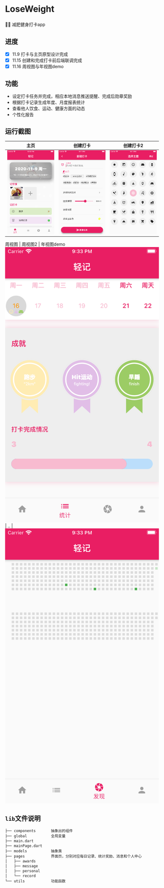 # LoseWeight
###
🏃‍♀️ 减肥健身打卡app

## 进度
 - [x] 11.9 打卡与主页原型设计完成
 - [x] 11.15 创建和完成打卡前后端联调完成
 - [x] 11.16 周视图与年视图demo

## 功能
* 设定打卡任务并完成，相应本地消息推送提醒、完成后勋章奖励
* 根据打卡记录生成年度、月度报表统计
* 查看他人饮食、运动、健康方面的动态
* 个性化报告

## 运行截图

主页 | 创建打卡 | 创建打卡2
 -|-|-
 ![sh1](https://github.com/WxxShirley/LoseWeight/blob/master/README.assets/WechatIMG177.png)|![sh2](https://github.com/WxxShirley/LoseWeight/blob/master/README.assets/WechatIMG178.png)|![sh3](https://github.com/WxxShirley/LoseWeight/blob/master/README.assets/WechatIMG179.png)

周视图 | 周视图2 | 年视图demo
![sh4](https://github.com/WxxShirley/LoseWeight/blob/master/README.assets/WechatIMG189.png) | .. |![sh6](https://github.com/WxxShirley/LoseWeight/blob/master/README.assets/WechatIMG190.png)


## `lib`文件说明
```
├── components       抽象出的组件
├── global           全局变量
├── main.dart
├── mainPage.dart
├── models           抽象类
├── pages            界面页，分别对应每日记录、统计奖励、消息和个人中心
│   ├── awards
│   ├── message
│   ├── personal
│   └── record
└── utils            功能函数
```

